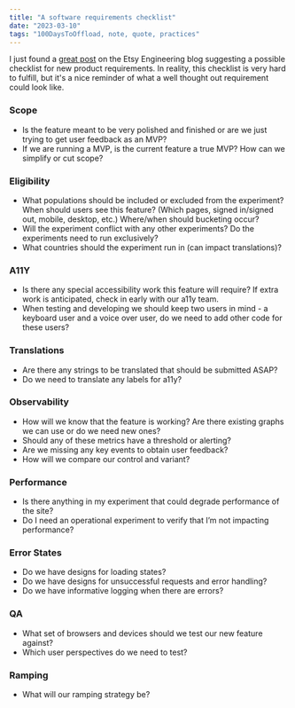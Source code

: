 ```yaml
---
title: "A software requirements checklist"
date: "2023-03-10"
tags: "100DaysToOffload, note, quote, practices"
---
```


I just found a [great post](https://www.etsy.com/codeascraft/a-checklist-manifetsy) on the Etsy Engineering blog suggesting a possible checklist for new product requirements. In reality, this checklist is very hard to fulfill, but it's a nice reminder of what a well thought out requirement could look like.

### Scope

- Is the feature meant to be very polished and finished or are we just trying to get user feedback as an MVP?
- If we are running a MVP, is the current feature a true MVP? How can we simplify or cut scope?

### Eligibility

- What populations should be included or excluded from the experiment? When should users see this feature? (Which pages, signed in/signed out, mobile, desktop, etc.)
Where/when should bucketing occur?
- Will the experiment conflict with any other experiments? Do the experiments need to run exclusively?
- What countries should the experiment run in (can impact translations)?

### A11Y

- Is there any special accessibility work this feature will require? If extra work is anticipated, check in early with our a11y team.
- When testing and developing we should keep two users in mind - a keyboard user and a voice over user, do we need to add other code for these users?

### Translations

- Are there any strings to be translated that should be submitted ASAP?
- Do we need to translate any labels for a11y?

### Observability

- How will we know that the feature is working? Are there existing graphs we can use or do we need new ones?
- Should any of these metrics have a threshold or alerting?
- Are we missing any key events to obtain user feedback?
- How will we compare our control and variant?

### Performance

- Is there anything in my experiment that could degrade performance of the site?
- Do I need an operational experiment to verify that I’m not impacting performance?

### Error States

- Do we have designs for loading states?
- Do we have designs for unsuccessful requests and error handling?
- Do we have informative logging when there are errors?

### QA

- What set of browsers and devices should we test our new feature against?
- Which user perspectives do we need to test?

### Ramping

- What will our ramping strategy be?

